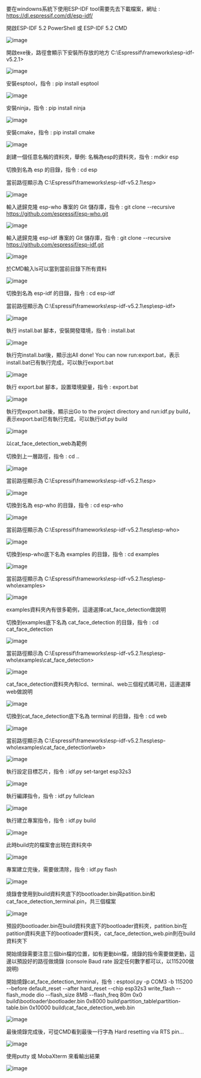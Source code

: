 要在windowns系統下使用ESP-IDF tool需要先去下載檔案，網址 : https://dl.espressif.com/dl/esp-idf/

開啟ESP-IDF 5.2 PowerShell 或 ESP-IDF 5.2 CMD

![image](https://github.com/peonwisp/ESP32-S3-EYE/assets/155973617/ac03cf2d-bdd8-4ef5-9d80-21d0a5b46785)

開啟exe後，路徑會顯示下安裝所存放的地方 C:\Espressif\frameworks\esp-idf-v5.2.1>

![image](https://github.com/peonwisp/ESP32-S3-EYE/assets/155973617/e7566bf1-580e-4299-af95-dda1c99ebf3b)

安裝esptool，指令 :  pip install esptool

![image](https://github.com/peonwisp/ESP32-S3-EYE/assets/155973617/34e4e871-eef8-429e-a989-b0200acc9a6a)

安裝ninja，指令 :  pip install ninja

![image](https://github.com/peonwisp/ESP32-S3-EYE/assets/155973617/72816451-be36-4613-90be-cb0965949ffa)

安裝cmake，指令 :  pip install cmake

![image](https://github.com/peonwisp/ESP32-S3-EYE/assets/155973617/530420e9-fa21-4d87-b67c-5518829d4c9b)

創建一個任意名稱的資料夾，舉例: 名稱為esp的資料夾，指令 : mdkir esp

切換到名為 esp 的目錄，指令 : cd esp 

當前路徑顯示為 C:\Espressif\frameworks\esp-idf-v5.2.1\esp>

![image](https://github.com/peonwisp/ESP32-S3-EYE/assets/155973617/709917f5-6447-476c-b54b-9f84df8c8dad)

輸入遞歸克隆 esp-who 專案的 Git 儲存庫，指令 : git clone --recursive https://github.com/espressif/esp-who.git

![image](https://github.com/peonwisp/ESP32-S3-EYE/assets/155973617/c7a15d97-1d7d-4388-8b22-f8a066450cd0)

輸入遞歸克隆 esp-idf 專案的 Git 儲存庫，指令 : git clone --recursive https://github.com/espressif/esp-idf.git

![image](https://github.com/peonwisp/ESP32-S3-EYE/assets/155973617/b7c39213-978d-4a5c-9fae-119e283bff15)

於CMD輸入ls可以當到當前目錄下所有資料

![image](https://github.com/peonwisp/ESP32-S3-EYE/assets/155973617/c0888ba4-953d-4339-b990-ed838ac86214)

切換到名為 esp-idf 的目錄，指令 : cd esp-idf

當前路徑顯示為 C:\Espressif\frameworks\esp-idf-v5.2.1\esp\esp-idf>

![image](https://github.com/peonwisp/ESP32-S3-EYE/assets/155973617/88dd4299-151d-4675-a7d9-aed7dfdd038e)

執行 install.bat 腳本，安裝開發環境，指令 : install.bat

![image](https://github.com/peonwisp/ESP32-S3-EYE/assets/155973617/d53de752-f8e5-4e9a-b8dc-b714dfeab48e)

執行完install.bat後，顯示出All done! You can now run:export.bat，表示install.bat已有執行完成，可以執行export.bat

![image](https://github.com/peonwisp/ESP32-S3-EYE/assets/155973617/20268d16-fe05-4859-88c1-8b49b33758df)

執行 export.bat 腳本，設置環境變量，指令 : export.bat

![image](https://github.com/peonwisp/ESP32-S3-EYE/assets/155973617/9033126e-01d2-40ee-ba71-fd4e9b067325)

執行完export.bat後，顯示出Go to the project directory and run:idf.py build，表示export.bat已有執行完成，可以執行idf.py build

![image](https://github.com/peonwisp/ESP32-S3-EYE/assets/155973617/2d6d9c1e-7a82-4fea-9226-9ee4bc93cce5)

以cat_face_detection_web為範例

切換到上一層路徑，指令 : cd ..

![image](https://github.com/peonwisp/ESP32-S3-EYE/assets/155973617/2c1b926d-7761-4c00-a316-af41d19d3300)

當前路徑顯示為 C:\Espressif\frameworks\esp-idf-v5.2.1\esp>

![image](https://github.com/peonwisp/ESP32-S3-EYE/assets/155973617/0b1ba92b-c056-4c2d-8285-7c4bf6ec3d60)

切換到名為 esp-who 的目錄，指令 : cd esp-who

![image](https://github.com/peonwisp/ESP32-S3-EYE/assets/155973617/3ab57684-feed-4e4d-86c6-a83b5d890233)

當前路徑顯示為 C:\Espressif\frameworks\esp-idf-v5.2.1\esp\esp-who>

![image](https://github.com/peonwisp/ESP32-S3-EYE/assets/155973617/fb64456d-e86b-420a-8323-5c7af894e40a)

切換到esp-who底下名為 examples 的目錄，指令 : cd examples

![image](https://github.com/peonwisp/ESP32-S3-EYE/assets/155973617/14d0487a-4796-42cd-8b36-380221944f22)

當前路徑顯示為 C:\Espressif\frameworks\esp-idf-v5.2.1\esp\esp-who\examples>

![image](https://github.com/peonwisp/ESP32-S3-EYE/assets/155973617/75040780-e6c8-4b94-9d91-7154056cedf2)

examples資料夾內有很多範例，這邊選擇cat_face_detection做說明

切換到examples底下名為 cat_face_detection 的目錄，指令 : cd cat_face_detection

![image](https://github.com/peonwisp/ESP32-S3-EYE/assets/155973617/a4532382-13cd-417a-8a3f-6fb896ddc384)

當前路徑顯示為 C:\Espressif\frameworks\esp-idf-v5.2.1\esp\esp-who\examples\cat_face_detection>

![image](https://github.com/peonwisp/ESP32-S3-EYE/assets/155973617/5a955070-00f8-4234-b83d-4315e8143efc)

cat_face_detection資料夾內有lcd、terminal、web三個程式碼可用，這邊選擇web做說明

![image](https://github.com/peonwisp/ESP32-S3-EYE/assets/155973617/cef70842-3275-40c1-b9c5-9289c5cb8163)

切換到cat_face_detection底下名為 terminal 的目錄，指令 : cd web

![image](https://github.com/peonwisp/ESP32-S3-EYE/assets/155973617/5bea52c6-16e2-47e3-9042-b0fa26aba4ac)

當前路徑顯示為 C:\Espressif\frameworks\esp-idf-v5.2.1\esp\esp-who\examples\cat_face_detection\web>

![image](https://github.com/peonwisp/ESP32-S3-EYE/assets/155973617/fd9ef94d-4a24-4dd6-850b-92a64533b186)

執行設定目標芯片，指令 : idf.py set-target esp32s3

![image](https://github.com/peonwisp/ESP32-S3-EYE/assets/155973617/7086e7fe-a118-42f2-bc91-54d735f795e3)

執行編譯指令，指令 : idf.py fullclean

![image](https://github.com/peonwisp/ESP32-S3-EYE/assets/155973617/b0256c3b-7145-4228-9ea4-8eeebd185984)

執行建立專案指令，指令 : idf.py build

![image](https://github.com/peonwisp/ESP32-S3-EYE/assets/155973617/774fffd1-d2b1-4e49-8f2f-db8aa4870430)

此時build完的檔案會出現在資料夾中

![image](https://github.com/peonwisp/ESP32-S3-EYE/assets/155973617/69b1d494-80cd-4992-a258-95ebf1ec13af)

專案建立完後，需要做清除，指令 : idf.py flash

![image](https://github.com/peonwisp/ESP32-S3-EYE/assets/155973617/d8cb4c20-c528-402c-abd4-69bc10da3ca4)

燒錄會使用到build資料夾底下的bootloader.bin與patition.bin和cat_face_detection_terminal.pin，共三個檔案

![image](https://github.com/peonwisp/ESP32-S3-EYE/assets/155973617/d5980cfb-8df7-412d-9ddb-81522885621b)

預設的bootloader.bin在build資料夾底下的bootloader資料夾，patition.bin在patition資料夾底下的bootloader資料夾，cat_face_detection_web.pin則在build資料夾下

開始燒錄需要注意三個bin檔的位置，如有更動bin檔，燒錄的指令需要做更動，這邊以預設好的路徑做燒錄 (console Baud rate 設定任何數字都可以，以115200做說明)

開始燒錄cat_face_detection_terminal，指令 : esptool.py -p COM3 -b 115200 --before default_reset --after hard_reset --chip esp32s3 write_flash --flash_mode dio --flash_size 8MB --flash_freq 
80m 0x0 build\bootloader\bootloader.bin 0x8000 build\partition_table\partition-table.bin 0x10000 build\cat_face_detection_web.bin

![image](https://github.com/peonwisp/ESP32-S3-EYE/assets/155973617/07ec40a0-5c5d-4409-8e40-05d957a99dea)

最後燒錄完成後，可從CMD看到最後一行字為 Hard resetting via RTS pin...

![image](https://github.com/peonwisp/ESP32-S3-EYE/assets/155973617/1cd8ffa1-09d4-408b-a7d1-c793577b0337)

使用putty 或 MobaXterm 來看輸出結果

![image](https://github.com/peonwisp/ESP32-S3-EYE/assets/155973617/1b23d477-b53e-4c27-8227-8c203a8773fc)

